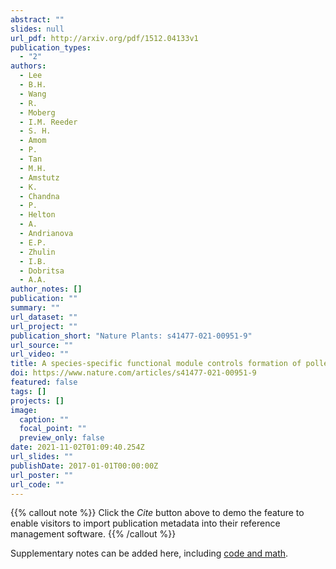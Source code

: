 ```yaml
---
abstract: ""
slides: null
url_pdf: http://arxiv.org/pdf/1512.04133v1
publication_types:
  - "2"
authors:
  - Lee
  - B.H.
  - Wang
  - R.
  - Moberg
  - I.M. Reeder
  - S. H.
  - Amom
  - P.
  - Tan
  - M.H.
  - Amstutz
  - K.
  - Chandna
  - P.
  - Helton
  - A.
  - Andrianova
  - E.P.
  - Zhulin
  - I.B.
  - Dobritsa
  - A.A.
author_notes: []
publication: ""
summary: ""
url_dataset: ""
url_project: ""
publication_short: "Nature Plants: s41477-021-00951-9"
url_source: ""
url_video: ""
title: A species-specific functional module controls formation of pollen apertures
doi: https://www.nature.com/articles/s41477-021-00951-9
featured: false
tags: []
projects: []
image:
  caption: ""
  focal_point: ""
  preview_only: false
date: 2021-11-02T01:09:40.254Z
url_slides: ""
publishDate: 2017-01-01T00:00:00Z
url_poster: ""
url_code: ""
---
```


{{% callout note %}}
Click the *Cite* button above to demo the feature to enable visitors to import publication metadata into their reference management software.
{{% /callout %}}

Supplementary notes can be added here, including [code and math](https://sourcethemes.com/academic/docs/writing-markdown-latex/).
